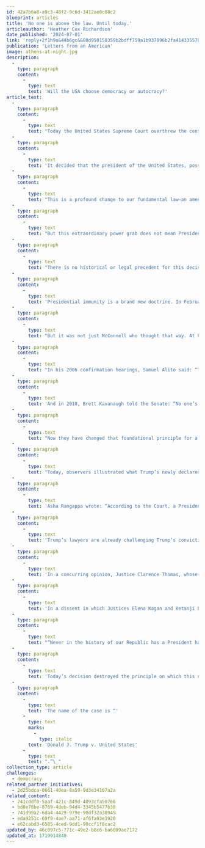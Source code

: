 ```yaml
---
id: 42a7b6a8-a9c3-48f2-9c6d-3412ae0c88c2
blueprint: articles
title: 'No one is above the law. Until today.'
articleauthor: 'Heather Cox Richardson'
date_published: '2024-07-01'
link: 'reply+2f1h9u&44b6gc&&88d950158359b2bdff759a1b937096b2fa4143355706afa9b46104d9e6d17f04@mg1.substack.com'
publication: 'Letters from an American'
image: athens-at-night.jpg
description:
  -
    type: paragraph
    content:
      -
        type: text
        text: 'Will the USA choose democracy or autocracy?'
article_text:
  -
    type: paragraph
    content:
      -
        type: text
        text: "Today the United States Supreme Court overthrew the central premise of American democracy: that no one is above the law.\_"
  -
    type: paragraph
    content:
      -
        type: text
        text: 'It decided that the president of the United States, possibly the most powerful person on earth, has “absolute immunity” from criminal prosecution for crimes committed as part of the official acts at the core of presidential powers. The court also said it should be presumed that the president also has immunity for other official acts as well, unless that prosecution would not intrude on the authority of the executive branch.'
  -
    type: paragraph
    content:
      -
        type: text
        text: "This is a profound change to our fundamental law—an amendment to the Constitution, as historian David Blight noted. Writing for the majority, Chief Justice John Roberts said that a president needs such immunity to make sure the president is willing to take “bold and unhesitating action” and make unpopular decisions, although no previous president has ever asserted that he is above the law or that he needed such immunity to fulfill his role. Roberts’s decision didn’t focus at all on the interest of the American people in guaranteeing that presidents carry out their duties within the guardrails of the law.\_"
  -
    type: paragraph
    content:
      -
        type: text
        text: "But this extraordinary power grab does not mean President Joe Biden can do as he wishes. As legal commentator Asha Rangappa pointed out, the court gave itself the power to determine which actions can be prosecuted and which cannot by making itself the final arbiter of what is “official” and what is not. Thus any action a president takes is subject to review by the Supreme Court, and it is reasonable to assume that this particular court would not give a Democrat the same leeway it would give Trump.\_"
  -
    type: paragraph
    content:
      -
        type: text
        text: "There is no historical or legal precedent for this decision. The Declaration of Independence was a litany of complaints against King George III designed to explain why the colonists were declaring themselves free of kings; the Constitution did not provide immunity for the president, although it did for members of Congress in certain conditions, and it provided for the removal of the president for “high crimes and misdemeanors”—what would those be if a president is immune from prosecution for his official acts? The framers worried about politicians’ overreach and carefully provided for oversight of leaders; the Supreme Court today smashed through that key guardrail.\_"
  -
    type: paragraph
    content:
      -
        type: text
        text: 'Presidential immunity is a brand new doctrine. In February 2021, explaining away his vote to acquit Trump for inciting an insurrection, Senate minority leader Mitch McConnell (R-KY), who had also protected Trump in his first impeachment trial in 2019, said: “Trump is still liable for everything he did while he was in office…. We have a criminal justice system in this country. We have civil litigation, and former presidents are not immune from being held accountable by either one.”'
  -
    type: paragraph
    content:
      -
        type: text
        text: "But it was not just McConnell who thought that way. At his confirmation hearing in 2005, now–Chief Justice John Roberts said: “I believe that no one is above the law under our system and that includes the president. The president is fully bound by the law, the Constitution, and statutes.”\_"
  -
    type: paragraph
    content:
      -
        type: text
        text: "In his 2006 confirmation hearings, Samuel Alito said: “There is nothing that is more important for our republic than the rule of law. No person in this country, no matter how high or powerful, is above the law.”\_"
  -
    type: paragraph
    content:
      -
        type: text
        text: 'And in 2018, Brett Kavanaugh told the Senate: “No one’s above the law in the United States, that’s a foundational principle…. We’re all equal before the law…. The foundation of our Constitution was that…the presidency would not be a monarchy…. [T]he president is not above the law, no one is above the law.”'
  -
    type: paragraph
    content:
      -
        type: text
        text: "Now they have changed that foundational principle for a man who, according to White House officials during his term, called for the execution of people who upset him and who has vowed to exact vengeance on those he now thinks have wronged him. Over the past weekend, Trump shared an image on social media saying that former Representative Liz Cheney (R-WY), who sat on the House Select Committee to Investigate the January 6th Attack on the U.S. Capitol, was guilty of treason and calling for “televised military tribunals” to try her.\_"
  -
    type: paragraph
    content:
      -
        type: text
        text: "Today, observers illustrated what Trump’s newly declared immunity could mean. Political scientist Norm Ornstein pointed out that Trump could “order his handpicked FBI Director to arrest and jail his political opponents. He can order the IRS to put liens on the property of media companies who criticize him and jail reporters and editors.” Legal analyst Joyce White Vance noted that a president with such broad immunity could order the assassination of Supreme Court justices, and retired military leader Mark Hertling wrote that he was “trying to figure out how a commander can refuse an illegal order from someone who is issuing it as an official act.”\_"
  -
    type: paragraph
    content:
      -
        type: text
        text: 'Asha Rangappa wrote: “According to the Court, a President could literally provide the leader of a hostile adversary with intelligence needed to win a conflict in which we are involved, or even attack or invade the U.S., and not be prosecuted for treason, because negotiating with heads of state is an exclusive Art. II function. In case you were wondering.” Trump is currently under indictment for retaining classified documents. “The Court has handed Trump, if he wins this November, carte blanche to be a ‘dictator on day one,’ and the ability to use every lever of official power at his disposal for his personal ends without any recourse,” Rangappa wrote. “This election is now a clear-cut decision between democracy and autocracy. Vote accordingly.”'
  -
    type: paragraph
    content:
      -
        type: text
        text: 'Trump’s lawyers are already challenging Trump’s conviction in the election interference case in which a jury found him guilty on 34 counts. Over Trump’s name on social media, a post said the decision was “BRILLIANTLY WRITTEN AND WISE, AND CLEARS THE STENCH FROM THE BIDEN TRIALS AND HOAXES, ALL OF THEM, THAT HAVE BEEN USED AS AN UNFAIR ATTACK ON CROOKED JOE BIDEN’S POLITICAL OPPONENT, ME. MANY OF THESE FAKE CASES WILL NOW DISAPPEAR, OR WITHER INTO OBSCURITY. GOD BLESS AMERICA!”'
  -
    type: paragraph
    content:
      -
        type: text
        text: 'In a concurring opinion, Justice Clarence Thomas, whose wife was deeply involved in the effort to overturn the 2020 presidential election, also took a shot at the appointment of special counsels to investigate such events. Thomas was not the only Justice whose participation in this decision was likely covered by a requirement that he recuse himself: Alito has publicly expressed support for the attempt to keep Trump in office against the will of voters. Trump appointed three of the other justices granting him immunity—Neil Gorsuch, Brett Kavanaugh, and Amy Coney Barrett—to the court.'
  -
    type: paragraph
    content:
      -
        type: text
        text: 'In a dissent in which Justices Elena Kagan and Ketanji Brown Jackson concurred, Justice Sonia Sotomayor wrote that because of the majority’s decision, "[t]he relationship between the President and the people he serves has shifted irrevocably. In every use of official power, the President is now a king above the law."'
  -
    type: paragraph
    content:
      -
        type: text
        text: "“Never in the history of our Republic has a President had reason to believe that he would be immune from criminal prosecution if he used the trappings of his office to violate the criminal law. Moving forward, however, all former Presidents will be cloaked in such immunity. If the occupant of that office misuses official power for personal gain, the criminal law that the rest of us must abide will not provide a backstop. With fear for our democracy,” she wrote, “I dissent.”\_"
  -
    type: paragraph
    content:
      -
        type: text
        text: 'Today’s decision destroyed the principle on which this nation was founded, that all people in the United States of America should be equal before the law.'
  -
    type: paragraph
    content:
      -
        type: text
        text: 'The name of the case is “'
      -
        type: text
        marks:
          -
            type: italic
        text: 'Donald J. Trump v. United States'
      -
        type: text
        text: ".”\_"
collection_type: article
challenges:
  - democracy
related_partner_initiatives:
  - 2d25bdca-0661-40ea-8a59-9d3e34107a2a
related_content:
  - 741cddf8-5aaf-421c-849d-4093cfa50766
  - bd8e76be-8769-4deb-94d4-3345b5477b38
  - 741d99a2-6da4-4429-979e-90df32a30949
  - eda9251c-69f9-4ae7-aa71-af6fa93e1920
  - e62cabd3-6585-4ced-9dd1-90ccf1f8cac2
updated_by: 46c097c5-771c-49e2-b8c6-ba6009ae7172
updated_at: 1719914840
---
```

